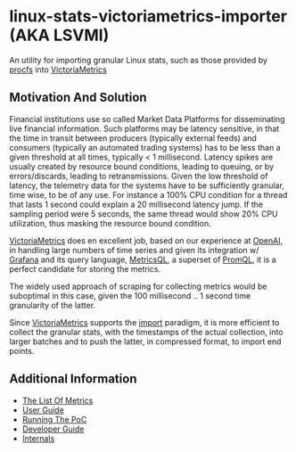 # linux-stats-victoriametrics-importer (AKA LSVMI)

An utility for importing granular Linux stats, such as those provided by [procfs](https://linux.die.net/man/5/proc") into [VictoriaMetrics](https://docs.victoriametrics.com/)

## Motivation And Solution

Financial institutions use so called Market Data Platforms for disseminating live financial information. Such platforms may be latency sensitive, in that the time in transit between producers (typically external feeds) and consumers (typically an automated trading systems) has to be less than a given threshold at all times, typically < 1 millisecond. Latency spikes are usually created by resource bound conditions, leading to queuing, or by errors/discards, leading to retransmissions. Given the low threshold of latency, the telemetry data for the systems have to be sufficiently granular, time wise, to be of any use. For instance a 100% CPU condition for a thread that lasts 1 second could explain a 20 millisecond latency jump. If the sampling period were 5 seconds, the same thread would show 20% CPU utilization, thus masking the resource bound condition.

[VictoriaMetrics](https://docs.victoriametrics.com/) does en excellent job, based on our experience at [OpenAI](https://openai.com), in handling large numbers of time series and given its integration w/ [Grafana](https://grafana.com/grafana/) and its query language, [MetricsQL](https://docs.victoriametrics.com/MetricsQL.html), a superset of [PromQL](https://prometheus.io/docs/prometheus/latest/querying/basics/), it is a perfect candidate for storing the metrics.

The widely used approach of scraping for collecting metrics would be suboptimal in this case, given the 100 millisecond .. 1 second time granularity of the latter.

Since [VictoriaMetrics](https://docs.victoriametrics.com/) supports the [import](https://docs.victoriametrics.com/Cluster-VictoriaMetrics.html#url-format) paradigm, it is more efficient to collect the granular stats, with the timestamps of the actual collection, into larger batches and to push the latter, in compressed format, to import end points.

## Additional Information

- [The List Of Metrics](docs/metrics.md)
- [User Guide](docs/user.md)
- [Running The PoC](docs/poc.md)
- [Developer Guide](docs/dev_guide.md)
- [Internals](docs/internals.md)
